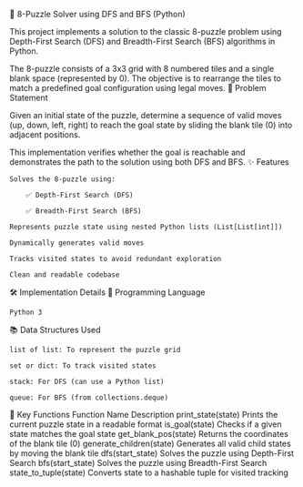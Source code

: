 🧩 8-Puzzle Solver using DFS and BFS (Python)

This project implements a solution to the classic 8-puzzle problem using Depth-First Search (DFS) and Breadth-First Search (BFS) algorithms in Python.

The 8-puzzle consists of a 3x3 grid with 8 numbered tiles and a single blank space (represented by 0). The objective is to rearrange the tiles to match a predefined goal configuration using legal moves.
📌 Problem Statement

Given an initial state of the puzzle, determine a sequence of valid moves (up, down, left, right) to reach the goal state by sliding the blank tile (0) into adjacent positions.

This implementation verifies whether the goal is reachable and demonstrates the path to the solution using both DFS and BFS.
✨ Features

    Solves the 8-puzzle using:

        ✅ Depth-First Search (DFS)

        ✅ Breadth-First Search (BFS)

    Represents puzzle state using nested Python lists (List[List[int]])

    Dynamically generates valid moves

    Tracks visited states to avoid redundant exploration

    Clean and readable codebase

🛠️ Implementation Details
🐍 Programming Language

    Python 3

📚 Data Structures Used

    list of list: To represent the puzzle grid

    set or dict: To track visited states

    stack: For DFS (can use a Python list)

    queue: For BFS (from collections.deque)

🔧 Key Functions
Function Name	Description
print_state(state)	Prints the current puzzle state in a readable format
is_goal(state)	Checks if a given state matches the goal state
get_blank_pos(state)	Returns the coordinates of the blank tile (0)
generate_children(state)	Generates all valid child states by moving the blank tile
dfs(start_state)	Solves the puzzle using Depth-First Search
bfs(start_state)	Solves the puzzle using Breadth-First Search
state_to_tuple(state)	Converts state to a hashable tuple for visited tracking
